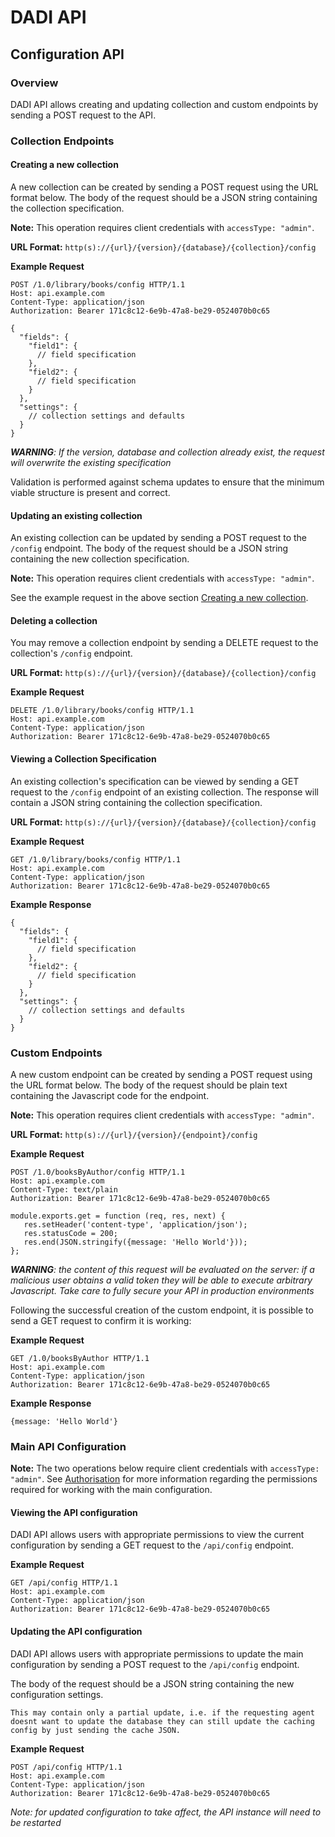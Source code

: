 # DADI API

## Configuration API

### Overview

DADI API allows creating and updating collection and custom endpoints by sending a POST request to the API.

### Collection Endpoints

#### Creating a new collection

A new collection can be created by sending a POST request using the URL format below. The body of the request should be a JSON string containing the collection specification.

**Note:** This operation requires client credentials with `accessType: "admin"`.

**URL Format:** `http(s)://{url}/{version}/{database}/{collection}/config`

**Example Request**
```
POST /1.0/library/books/config HTTP/1.1
Host: api.example.com
Content-Type: application/json
Authorization: Bearer 171c8c12-6e9b-47a8-be29-0524070b0c65

{
  "fields": {
    "field1": {
      // field specification
    },
    "field2": {
      // field specification
    }
  },
  "settings": {
    // collection settings and defaults
  }
}
```

_**WARNING**: If the version, database and collection already exist, the request will overwrite the existing specification_

Validation is performed against schema updates to ensure that the minimum viable structure is present and correct.

#### Updating an existing collection

An existing collection can be updated by sending a POST request to the `/config` endpoint. The body of the request should be a JSON string containing the new collection specification.

**Note:** This operation requires client credentials with `accessType: "admin"`.

See the example request in the above section [Creating a new collection](#creating-a-new-collection).

#### Deleting a collection

You may remove a collection endpoint by sending a DELETE request to the collection's `/config` endpoint.

**URL Format:** `http(s)://{url}/{version}/{database}/{collection}/config`

**Example Request**
```
DELETE /1.0/library/books/config HTTP/1.1
Host: api.example.com
Content-Type: application/json
Authorization: Bearer 171c8c12-6e9b-47a8-be29-0524070b0c65
```

#### Viewing a Collection Specification

An existing collection's specification can be viewed by sending a GET request to the `/config` endpoint of an existing collection. The response will contain a JSON string containing the collection specification.

**URL Format:** `http(s)://{url}/{version}/{database}/{collection}/config`

**Example Request**
```
GET /1.0/library/books/config HTTP/1.1
Host: api.example.com
Content-Type: application/json
Authorization: Bearer 171c8c12-6e9b-47a8-be29-0524070b0c65
```

**Example Response**
```
{
  "fields": {
    "field1": {
      // field specification
    },
    "field2": {
      // field specification
    }
  },
  "settings": {
    // collection settings and defaults
  }
}

```

### Custom Endpoints

A new custom endpoint can be created by sending a POST request using the URL format below. The body of the request should be plain text containing the Javascript code for the endpoint.

**Note:** This operation requires client credentials with `accessType: "admin"`.

**URL Format:** `http(s)://{url}/{version}/{endpoint}/config`

**Example Request**
```
POST /1.0/booksByAuthor/config HTTP/1.1
Host: api.example.com
Content-Type: text/plain
Authorization: Bearer 171c8c12-6e9b-47a8-be29-0524070b0c65

module.exports.get = function (req, res, next) {
   res.setHeader('content-type', 'application/json');
   res.statusCode = 200;
   res.end(JSON.stringify({message: 'Hello World'}));
};
```

_**WARNING**: the content of this request will be evaluated on the server: if a malicious user obtains a valid token they will be able to execute arbitrary Javascript. Take care to fully secure your API in production environments_

Following the successful creation of the custom endpoint, it is possible to send a GET request to confirm it is working:

**Example Request**
```
GET /1.0/booksByAuthor HTTP/1.1
Host: api.example.com
Content-Type: application/json
Authorization: Bearer 171c8c12-6e9b-47a8-be29-0524070b0c65
```

**Example Response**

```
{message: 'Hello World'}
```


### Main API Configuration

**Note:** The two operations below require client credentials with `accessType: "admin"`. See [Authorisation](https://github.com/dadi/api/blob/docs/docs/auth.md) for more information regarding the permissions required for working with the main configuration.

#### Viewing the API configuration

DADI API allows users with appropriate permissions to view the current configuration by sending a GET request to the `/api/config` endpoint.

**Example Request**
```
GET /api/config HTTP/1.1
Host: api.example.com
Content-Type: application/json
Authorization: Bearer 171c8c12-6e9b-47a8-be29-0524070b0c65
```

#### Updating the API configuration

DADI API allows users with appropriate permissions to update the main configuration by sending a POST request to the `/api/config` endpoint.

The body of the request should be a JSON string containing the new configuration settings.

```
This may contain only a partial update, i.e. if the requesting agent doesnt want to update the database they can still update the caching config by just sending the cache JSON.
```

**Example Request**
```
POST /api/config HTTP/1.1
Host: api.example.com
Content-Type: application/json
Authorization: Bearer 171c8c12-6e9b-47a8-be29-0524070b0c65
```

_Note: for updated configuration to take affect, the API instance will need to be restarted_
